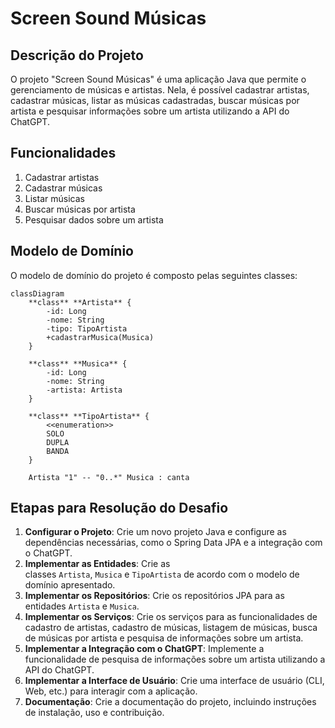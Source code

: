 # Screen Sound Músicas

## Descrição do Projeto

O projeto "Screen Sound Músicas" é uma aplicação Java que permite o gerenciamento de músicas e artistas. Nela, é possível cadastrar artistas, cadastrar músicas, listar as músicas cadastradas, buscar músicas por artista e pesquisar informações sobre um artista utilizando a API do ChatGPT.

## Funcionalidades

1. Cadastrar artistas
2. Cadastrar músicas
3. Listar músicas
4. Buscar músicas por artista
5. Pesquisar dados sobre um artista

## Modelo de Domínio

O modelo de domínio do projeto é composto pelas seguintes classes:

```mermaid
classDiagram
    **class** **Artista** {
        -id: Long
        -nome: String
        -tipo: TipoArtista
        +cadastrarMusica(Musica)
    }

    **class** **Musica** {
        -id: Long
        -nome: String
        -artista: Artista
    }

    **class** **TipoArtista** {
        <<enumeration>>
        SOLO
        DUPLA
        BANDA
    }

    Artista "1" -- "0..*" Musica : canta
```

## Etapas para Resolução do Desafio

1. **Configurar o Projeto**: Crie um novo projeto Java e configure as dependências necessárias, como o Spring Data JPA e a integração com o ChatGPT.
2. **Implementar as Entidades**: Crie as classes `Artista`, `Musica` e `TipoArtista` de acordo com o modelo de domínio apresentado.
3. **Implementar os Repositórios**: Crie os repositórios JPA para as entidades `Artista` e `Musica`.
4. **Implementar os Serviços**: Crie os serviços para as funcionalidades de cadastro de artistas, cadastro de músicas, listagem de músicas, busca de músicas por artista e pesquisa de informações sobre um artista.
5. **Implementar a Integração com o ChatGPT**: Implemente a funcionalidade de pesquisa de informações sobre um artista utilizando a API do ChatGPT.
6. **Implementar a Interface de Usuário**: Crie uma interface de usuário (CLI, Web, etc.) para interagir com a aplicação.
7. **Documentação**: Crie a documentação do projeto, incluindo instruções de instalação, uso e contribuição.